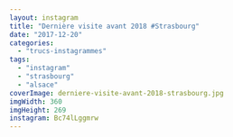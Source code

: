```yaml
---
layout: instagram
title: "Dernière visite avant 2018 #Strasbourg"
date: "2017-12-20"
categories: 
  - "trucs-instagrammes"
tags: 
  - "instagram"
  - "strasbourg"
  - "alsace"
coverImage: derniere-visite-avant-2018-strasbourg.jpg
imgWidth: 360
imgHeight: 269
instagram: Bc74lLggmrw
---
```

